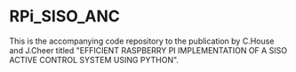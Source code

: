 # RPi_SISO_ANC
This is the accompanying code repository to the publication by C.House and J.Cheer titled "EFFICIENT RASPBERRY PI IMPLEMENTATION OF A SISO ACTIVE CONTROL SYSTEM USING PYTHON".

